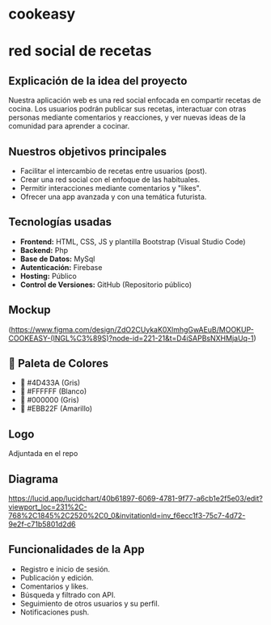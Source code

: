 # cookeasy
# red social de recetas

## Explicación de la idea del proyecto
Nuestra aplicación web es una red social enfocada en compartir recetas de cocina. Los usuarios podrán publicar sus recetas, interactuar con otras personas mediante comentarios y reacciones, y ver nuevas ideas de la comunidad para aprender a cocinar.

## Nuestros objetivos principales
- Facilitar el intercambio de recetas entre usuarios (post).
- Crear una red social con el enfoque de las habituales.
- Permitir interacciones mediante comentarios y "likes".
- Ofrecer una app avanzada y con una temática futurista.

## Tecnologías usadas
- **Frontend:** HTML, CSS, JS y plantilla Bootstrap (Visual Studio Code)
- **Backend:** Php 
- **Base de Datos:** MySql
- **Autenticación:** Firebase 
- **Hosting:** Público 
- **Control de Versiones:** GitHub (Repositorio público)

## Mockup
(https://www.figma.com/design/ZdO2CUykaK0XlmhgGwAEuB/MOOKUP-COOKEASY-(INGL%C3%89S)?node-id=221-21&t=D4iSAPBsNXHMjaUq-1)

## 🎨 Paleta de Colores
- 🎨 #4D433A (Gris)
- 🎨 #FFFFFF (Blanco)
- 🎨 #000000 (Gris)
- 🎨 #EBB22F (Amarillo)

## Logo
Adjuntada en el repo

## Diagrama
https://lucid.app/lucidchart/40b61897-6069-4781-9f77-a6cb1e2f5e03/edit?viewport_loc=231%2C-768%2C1845%2C2520%2C0_0&invitationId=inv_f6ecc1f3-75c7-4d72-9e2f-c71b5801d2d6


## Funcionalidades de la App
- Registro e inicio de sesión.
- Publicación y edición.
- Comentarios y likes.
- Búsqueda y filtrado con API.
- Seguimiento de otros usuarios y su perfil.
- Notificaciones push.


